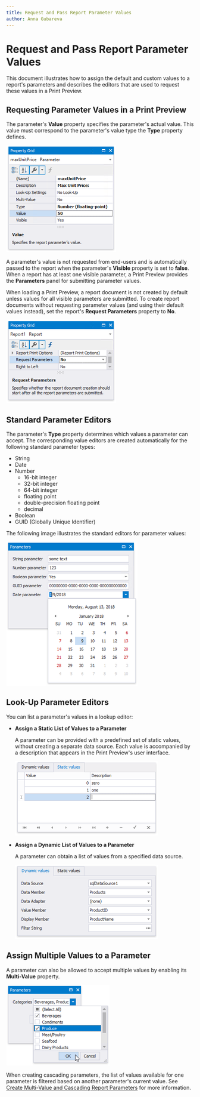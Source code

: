 ```yaml
---
title: Request and Pass Report Parameter Values
author: Anna Gubareva
---
```

# Request and Pass Report Parameter Values

This document illustrates how to assign the default and custom values to a report's parameters and describes the editors that are used to request these values in a Print Preview.

## <a name="requesting"></a>Requesting Parameter Values in a Print Preview
The parameter's **Value** property specifies the parameter's actual value. This value must correspond to the parameter's value type the **Type** property defines.

![](../../../../../images/eurd-win-parameters-settings.png)

A parameter's value is not requested from end-users and is automatically passed to the report when the parameter's **Visible** property is set to **false**. When a report has at least one visible parameter, a Print Preview provides the **Parameters** panel for submitting parameter values.

When loading a Print Preview, a report document is not created by default unless values for all visible parameters are submitted. To create report documents without requesting parameter values (and using their default values instead), set the report's **Request Parameters** property to **No**.

![](../../../../../images/eurd-win-parameters-report-request-parameters.png)

## <a name="standard"></a>Standard Parameter Editors

The parameter's **Type** property determines which values a parameter can accept. The corresponding value editors are created automatically for the following standard parameter types:

* String
* Date
* Number
	* 16-bit integer
	* 32-bit integer
	* 64-bit integer
	* floating point
	* double-precision floating point
	* decimal
* Boolean
* GUID (Globally Unique Identifier)

The following image illustrates the standard editors for parameter values:

![](../../../../../images/eurd-win-parameters-standard-editors.png)

## <a name="lookup"></a>Look-Up Parameter Editors
You can list a parameter's values in a lookup editor:

* **Assign a Static List of Values to a Parameter**
	
	A parameter can be provided with a predefined set of static values, without creating a separate data source. Each value is accompanied by a description that appears in the Print Preview's user interface.
	
	![](../../../../../images/eurd-win-parameters-static-values.png)
	
* **Assign a Dynamic List of Values to a Parameter**
	
	A parameter can obtain a list of values from a specified data source.
	
	![](../../../../../images/eurd-win-parameters-dynamic-values.png)

## <a name="multivalue"></a> Assign Multiple Values to a Parameter

A parameter can also be allowed to accept multiple values by enabling its **Multi-Value** property.

![](../../../../../images/eurd-win-parameters-multi-value-editor.png)

When creating cascading parameters, the list of values available for one parameter is filtered based on another parameter's current value. See [Create Multi-Value and Cascading Report Parameters](create-multi-value-and-cascading-parameters.md) for more information.